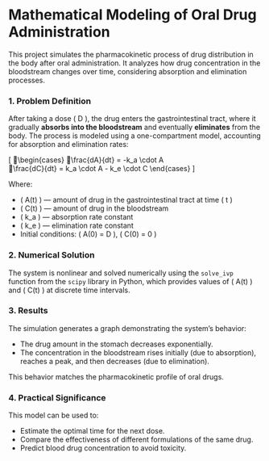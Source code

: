 
# Mathematical Modeling of Oral Drug Administration

This project simulates the pharmacokinetic process of drug distribution in the body after oral administration. It analyzes how drug concentration in the bloodstream changes over time, considering absorption and elimination processes.

### 1. Problem Definition

After taking a dose \( D \), the drug enters the gastrointestinal tract, where it gradually **absorbs into the bloodstream** and eventually **eliminates** from the body. The process is modeled using a one-compartment model, accounting for absorption and elimination rates:

\[
\begin{cases}
\frac{dA}{dt} = -k_a \cdot A \
\frac{dC}{dt} = k_a \cdot A - k_e \cdot C
\end{cases}
\]

Where:
- \( A(t) \) — amount of drug in the gastrointestinal tract at time \( t \)
- \( C(t) \) — amount of drug in the bloodstream
- \( k_a \) — absorption rate constant
- \( k_e \) — elimination rate constant
- Initial conditions: \( A(0) = D \), \( C(0) = 0 \)

### 2. Numerical Solution

The system is nonlinear and solved numerically using the `solve_ivp` function from the `scipy` library in Python, which provides values of \( A(t) \) and \( C(t) \) at discrete time intervals.

### 3. Results

The simulation generates a graph demonstrating the system’s behavior:
- The drug amount in the stomach decreases exponentially.
- The concentration in the bloodstream rises initially (due to absorption), reaches a peak, and then decreases (due to elimination).

This behavior matches the pharmacokinetic profile of oral drugs.

### 4. Practical Significance

This model can be used to:
- Estimate the optimal time for the next dose.
- Compare the effectiveness of different formulations of the same drug.
- Predict blood drug concentration to avoid toxicity.
